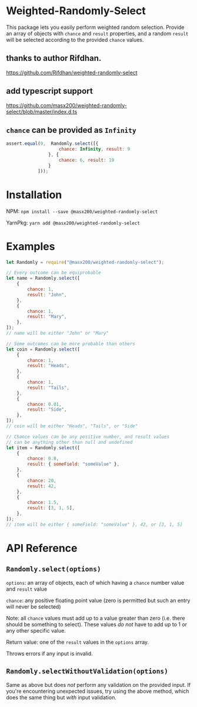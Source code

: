 # Weighted-Randomly-Select

This package lets you easily perform weighted random selection. Provide an array of objects with `chance` and `result` properties, and a random `result` will be selected according to the provided `chance` values.

## thanks to author Rifdhan.

https://github.com/Rifdhan/weighted-randomly-select

## add typescript support

https://github.com/masx200/weighted-randomly-select/blob/master/index.d.ts

## `chance` can be provided as `Infinity`

```js
assert.equal(9,  Randomly.select([{
                    chance: Infinity, result: 9
                }, {
                    chance: 6, result: 19
                }
            ]));

```
# Installation

NPM: `npm install --save @masx200/weighted-randomly-select`

YarnPkg: `yarn add @masx200/weighted-randomly-select`

# Examples

```javascript
let Randomly = require("@masx200/weighted-randomly-select");

// Every outcome can be equiprobable
let name = Randomly.select([
    {
        chance: 1,
        result: "John",
    },
    {
        chance: 1,
        result: "Mary",
    },
]);
// name will be either "John" or "Mary"

// Some outcomes can be more probable than others
let coin = Randomly.select([
    {
        chance: 1,
        result: "Heads",
    },
    {
        chance: 1,
        result: "Tails",
    },
    {
        chance: 0.01,
        result: "Side",
    },
]);
// coin will be either "Heads", "Tails", or "Side"

// Chance values can be any positive number, and result values
// can be anything other than null and undefined
let item = Randomly.select([
    {
        chance: 0.8,
        result: { someField: "someValue" },
    },
    {
        chance: 20,
        result: 42,
    },
    {
        chance: 1.5,
        result: [3, 1, 5],
    },
]);
// item will be either { someField: "someValue" }, 42, or [3, 1, 5]
```

# API Reference

## `Randomly.select(options)`

`options`: an array of objects, each of which having a `chance` number value and `result` value

`chance`: any positive floating point value (zero is permitted but such an entry will never be selected)

Note: all `chance` values must add up to a value greater than zero (i.e. there should be something to select). These values _do not_ have to add up to 1 or any other specific value.

Return value: one of the `result` values in the `options` array.

Throws errors if any input is invalid.

## `Randomly.selectWithoutValidation(options)`

Same as above but does _not_ perform any validation on the provided input. If you're encountering unexpected issues, try using the above method, which does the same thing but _with_ input validation.
